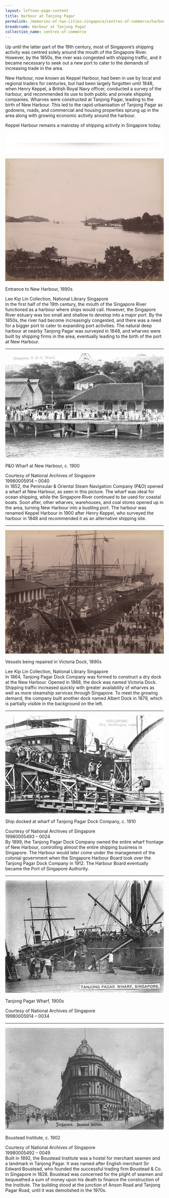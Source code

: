 ```yaml
---
layout: leftnav-page-content
title: Harbour at Tanjong Pagar
permalink: /memories-of-two-cities-singapore/centres-of-commerce/harbour-at-tanjong-pagar/
breadcrumb: Harbour at Tanjong Pagar
collection_name: centres-of-commerce
---
```

Up until the latter part of the 19th century, most of Singapore’s shipping activity was centred solely around the mouth of the Singapore River. However, by the 1850s, the river was congested with shipping traffic, and it became necessary to seek out a new port to cater to the demands of increasing trade in the area. 

New Harbour, now known as Keppel Harbour, had been in use by local and regional traders for centuries, but had been largely forgotten until 1848, when Henry Keppel, a British Royal Navy officer,  conducted a survey of the harbour, and recommended its use to both public and private shipping companies. Wharves were constructed at Tanjong Pagar, leading to the birth of New Harbour. This led to the rapid urbanisation of Tanjong Pagar as godowns, roads, and commercial and housing properties sprung up in the area along with growing economic activity around the harbour.

Keppel Harbour remains a mainstay of shipping activity in Singapore today.
<p></p>

![---](/images/partition.jpg)

![Entrance to New Harbour, 1890s ](/images/centres-of-commerce/Sub3-1-entrance-to-new-harbour.jpg)
<div class="custom-caption">
<div><p>Entrance to New Harbour, 1890s </p></div>
<div>Lee Kip Lin Collection, National Library Singapore</div>
</div>
In the first half of the 19th century, the mouth of the Singapore River functioned as a harbour where ships would call. However, the Singapore River estuary was too small and shallow to develop into a major port. By the 1850s, the river had become increasingly congested, and there was a need for a bigger port to cater to expanding port activities. The natural deep harbour at nearby Tanjong Pagar was surveyed in 1848, and wharves were built by shipping firms in the area, eventually leading to the birth of the port at New Harbour. 
<p></p>
<p></p>
<hr>

![P&O Wharf at New Harbour, c. 1900](/images/centres-of-commerce/Sub3-2-pno-wharf-at-new-harbour-rz.jpg)
<div class="custom-caption">
<div><p>P&O Wharf at New Harbour, c. 1900</p></div>
<div>Courtesy of National Archives of Singapore</div>
<div>19980005914 – 0040</div>
</div>
In 1852, the Peninsular & Oriental Steam Navigation Company (P&O) opened a wharf at New Harbour, as seen in this picture. The wharf was ideal for ocean shipping, while the Singapore River continued to be used for coastal boats. Soon after, other wharves, warehouses, and coal stores opened up in the area, turning New Harbour into a bustling port. The harbour was renamed Keppel Harbour in 1900 after Henry Keppel, who surveyed the harbour in 1848 and recommended it as an alternative shipping site.
<p></p>
<p></p>
<hr>

![Vessels being repaired in Victoria Dock, 1890s](/images/centres-of-commerce/Sub3-3-vessels-being-repaired-in-victoria-dock.jpg)
<div class="custom-caption">
<div><p>Vessels being repaired in Victoria Dock, 1890s</p></div>
<div>Lee Kip Lin Collection, National Library Singapore</div>
</div>
In 1864, Tanjong Pagar Dock Company was formed to construct a dry dock at the New Harbour. Opened in 1868, the dock was named Victoria Dock. Shipping traffic increased quickly with greater availability of wharves as well as more steamship services through Singapore. To meet the growing demand, the company built another dock named Albert Dock in 1879, which is partially visible in the background on the left.
<p></p>
<p></p>
<hr>

![Ship docked at wharf of Tanjong Pagar Dock Company, c. 1910](/images/centres-of-commerce/Sub3-4-ship-docked-at-wharf-of-tanjong-pagar-dock-cr.jpg)
<div class="custom-caption">
<div><p>Ship docked at wharf of Tanjong Pagar Dock Company, c. 1910</p></div>
<div>Courtesy of National Archives of Singapore</div>
<div>19980005493 – 0024</div>
</div>
By 1899, the Tanjong Pagar Dock Company owned the entire wharf frontage of New Harbour, controlling almost the entire shipping business in Singapore. The Harbour would later come under the management of the colonial government when the Singapore Harbour Board took over the Tanjong Pagar Dock Company in 1912. The Harbour Board eventually became the Port of Singapore Authority.
<p></p>
<p></p>
<hr>

![Tanjong Pagar Wharf, 1900s](/images/centres-of-commerce/Sub3-5-tanjong-pagar-wharf-rz.jpg)
<div class="custom-caption">
<div><p>Tanjong Pagar Wharf, 1900s</p></div>
<div>Courtesy of National Archives of Singapore</div>
<div>19980005914 – 0034</div>
</div>
<p></p>
<p></p>
<hr>

![Boustead Institute, c. 1902](/images/centres-of-commerce/Sub3-6-boustead-institute-cr.jpg)
<div class="custom-caption">
<div><p>Boustead Institute, c. 1902</p></div>
<div>Courtesy of National Archives of Singapore</div>
<div>19980005492 – 0049</div>
</div>
Built in 1892, the Boustead Institute was a hostel for merchant seamen and a landmark in Tanjong Pagar. It was named after English merchant Sir Edward Boustead, who founded the successful trading firm Boustead & Co. in Singapore in 1828. Boustead was concerned for the plight of seamen and bequeathed a sum of money upon his death to finance the construction of the Institute. The building stood at the junction of Anson Road and Tanjong Pagar Road, until it was demolished in the 1970s. 
<p></p>
<p></p>
